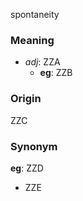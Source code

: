 spontaneity
### Meaning
+ _adj_: ZZA
    + __eg__: ZZB

### Origin

ZZC

### Synonym

__eg__: ZZD

+ ZZE


